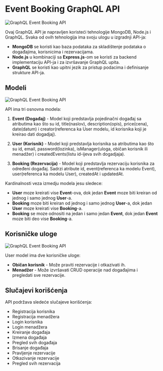 # Event Booking GraphQL API
![GraphQL Event Booking API](https://i.postimg.cc/BvSRfPL7/GraphQl.png)

Ovaj GraphQL API je napravljen koristeći tehnologije MongoDB, Node.js i GraphQL. Svaka od ovih tehnologija ima svoju ulogu u izgradnji API-ja:

- **MongoDB** se koristi kao baza podataka za skladištenje podataka o događajima, korisnicima i rezervacijama.
- **Node.js** u kombinaciji sa **Express.js**-om se koristi za backend implementaciju API-ja i za izvršavanje GraphQL upita.
- **GraphQL** se koristi kao upitni jezik za pristup podacima i definisanje strukture API-ja.

## Modeli
![GraphQL Event Booking API](https://i.postimg.cc/JhbXL08X/Graph-QL-Event-Booking-API-PMOV.png)

API ima tri osnovna modela:

1. **Event (Događaj)** - Model koji predstavlja pojedinačni događaj sa atributima kao što su id, title(naslov), description(opis), price(cena), date(datum) i creator(referenca ka User modelu, id korisnika koji je kreirao dati dogadjaj).

2. **User (Korisnik)** - Model koji predstavlja korisnika sa atributima kao što su id, email, password(lozinka), isManager(uloga, običan korisnik ili menadžer) i createdEvents(listu id-ijeva svih dogadjaja).

3. **Booking (Rezervacija)** - Model koji predstavlja rezervaciju korisnika za određeni događaj. Sadrzi atribute id, event(referenca ka modelu Event), user(referenca ka modelu User), createdAt i updatedAt.

Kardinalnosti veza izmedju modela jesu sledece:

- **User** moze kreirati vise **Event**-ova, dok jedan **Event** moze biti kreiran od jednog i samo jednog **User**-a.
- **Booking** moze biti kreiran od jednog i samo jednog **User**-a, dok jedan **User** moze kreirati vise **Booking**-a.
- **Booking** se moze odnositi na jedan i samo jedan **Event**, dok jedan **Event** moze biti deo vise **Booking**-a.

## Korisničke uloge
![GraphQL Event Booking API](https://i.postimg.cc/bYWP0r7K/Korisnicke-uloge.png)

User model ima dve korisničke uloge:

- **Običan korisnik** - Može praviti rezervacije i otkazivati ih.
- **Menadžer** - Može izvršavati CRUD operacije nad događajima i pregledati sve rezervacije.

## Slučajevi korišćenja

API podržava sledeće slučajeve korišćenja:

- Registracija korisnika
- Registracija menadžera
- Login korisnika
- Login menadžera
- Kreiranje događaja
- Izmena događaja
- Pregled svih događaja
- Brisanje događaja
- Pravljenje rezervacije
- Otkazivanje rezervacije
- Pregled svih rezervacija
